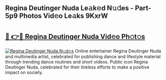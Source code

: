 ## Regina Deutinger Nuda Le𝚊k𝚎d N𝚞𝚍es - Part-5p9 Photos Vid𝚎o Le𝚊ks 9KxrW

# <h2><a href="http://fbdr2hj.evod.top/?m=Regina+Deutinger+Nuda">🔗 👉🔴 Regina Deutinger Nuda Vid𝚎o Ph𝚘t𝚘s</a></h2>

[![Regina Deutinger Nuda N𝚞d𝚎s](https://i.imgur.com/8V9OHl7.gif)](http://fbdr2hj.evod.top/?m=Regina+Deutinger+Nuda)
Online entertainer Regina Deutinger Nuda and multimedia artist, celebrated for publishing dance and lifestyle material through trending dance routines and short videos. Public icon Regina Deutinger Nuda, celebrated for their tireless efforts to make a positive impact on society. 
